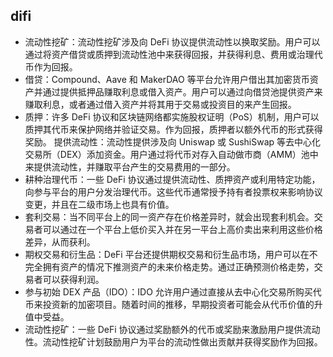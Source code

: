 ## difi

- 流动性挖矿：流动性挖矿涉及向 DeFi 协议提供流动性以换取奖励。用户可以通过将资产借贷或质押到流动性池中来获得回报，并获得利息、费用或治理代币作为回报。
- 借贷：Compound、Aave 和 MakerDAO 等平台允许用户借出其加密货币资产并通过提供抵押品赚取利息或借入资产。用户可以通过向借贷池提供资产来赚取利息，或者通过借入资产并将其用于交易或投资目的来产生回报。
- 质押：许多 DeFi 协议和区块链网络都实施股权证明（PoS）机制，用户可以质押其代币来保护网络并验证交易。作为回报，质押者以额外代币的形式获得奖励。
  提供流动性：流动性提供涉及向 Uniswap 或 SushiSwap 等去中心化交易所（DEX）添加资金。用户通过将代币对存入自动做市商（AMM）池中来提供流动性，并赚取平台产生的交易费用的一部分。
- 耕种治理代币：一些 DeFi 协议通过提供流动性、质押资产或利用特定功能，向参与平台的用户分发治理代币。这些代币通常授予持有者投票权来影响协议变更，并且在二级市场上也具有价值。
- 套利交易：当不同平台上的同一资产存在价格差异时，就会出现套利机会。交易者可以通过在一个平台上低价买入并在另一平台上高价卖出来利用这些价格差异，从而获利。
- 期权交易和衍生品：DeFi 平台还提供期权交易和衍生品市场，用户可以在不完全拥有资产的情况下推测资产的未来价格走势。通过正确预测价格走势，交易者可以获得利润。
- 参与初始 DEX 产品（IDO）：IDO 允许用户通过直接从去中心化交易所购买代币来投资新的加密项目。随着时间的推移，早期投资者可能会从代币价值的升值中受益。
- 流动性挖矿：一些 DeFi 协议通过奖励额外的代币或奖励来激励用户提供流动性。流动性挖矿计划鼓励用户为平台的流动性做出贡献并获得奖励作为回报。
